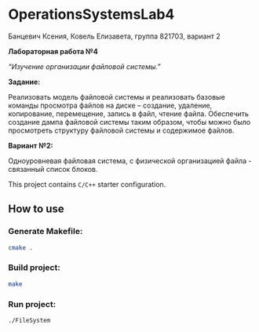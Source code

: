 # OperationsSystemsLab4
Банцевич Ксения, Ковель Елизавета, группа 821703, вариант 2


**Лабораторная работа №4** 

_“Изучение организации файловой системы.”_

**Задание:**

Реализовать модель файловой системы и реализовать базовые команды просмотра файлов на диске – создание, удаление, копирование, перемещение, запись в файл, чтение файла. Обеспечить создание дампа файловой системы таким образом, чтобы можно было просмотреть структуру файловой системы и содержимое файлов.


**Вариант №2:**

Одноуровневая файловая система, с физической организацией файла - связанный список блоков.



This project contains `C/C++` starter configuration.


## How to use

### Generate Makefile:
```bash
cmake .
```
### Build project:
```bash
make
```

### Run project:
```bash
./FileSystem
```

